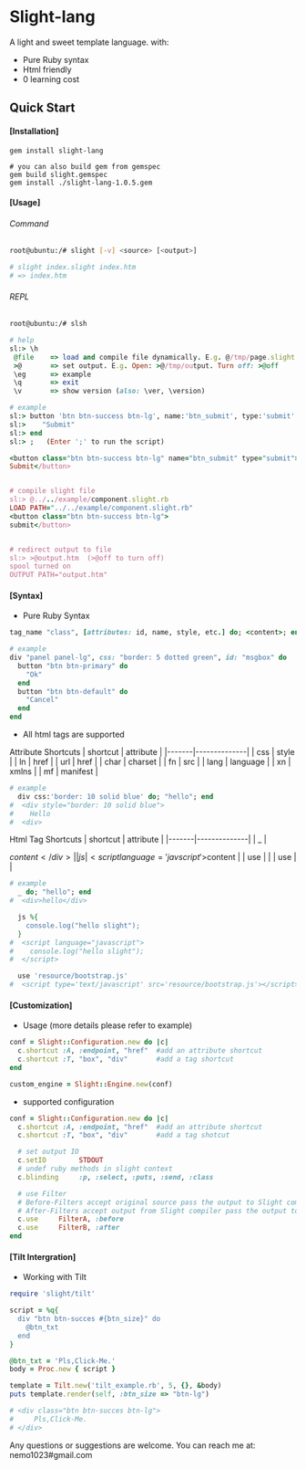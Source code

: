 # Slight-lang
A light and sweet template language.
with:
- Pure Ruby syntax
- Html friendly
- 0 learning cost

## Quick Start
#### [Installation]
```
gem install slight-lang

# you can also build gem from gemspec
gem build slight.gemspec
gem install ./slight-lang-1.0.5.gem
```

#### [Usage]
###### Command
```bash
root@ubuntu:/# slight [-v] <source> [<output>]

# slight index.slight index.htm
# => index.htm
```

###### REPL
```bash
root@ubuntu:/# slsh
```
```ruby
# help
sl:> \h
 @file    => load and compile file dynamically. E.g. @/tmp/page.slight
 >@       => set output. E.g. Open: >@/tmp/output. Turn off: >@off
 \eg      => example
 \q       => exit
 \v       => show version (also: \ver, \version)

# example
sl:> button 'btn btn-success btn-lg', name:'btn_submit', type:'submit' do
sl:>    "Submit"
sl:> end
sl:> ;   (Enter ';' to run the script)

<button class="btn btn-success btn-lg" name="btn_submit" type="submit">
Submit</button>


# compile slight file
sl:> @../../example/component.slight.rb
LOAD PATH="../../example/component.slight.rb"
<button class="btn btn-success btn-lg">
submit</button>


# redirect output to file
sl:> >@output.htm  (>@off to turn off)
spool turned on
OUTPUT PATH="output.htm"
```

#### [Syntax]

- Pure Ruby Syntax

```ruby
tag_name "class", [attributes: id, name, style, etc.] do; <content>; end

# example
div "panel panel-lg", css: "border: 5 dotted green", id: "msgbox" do
  button "btn btn-primary" do
    "Ok"
  end
  button "btn btn-default" do
    "Cancel"
  end
end
```
- All html tags are supported

Attribute Shortcuts
| shortcut | attribute |
|-------|--------------|
| css | style |
| ln | href |
| url | href |
| char | charset |
| fn | src |
| lang | language |
| xn | xmlns |
| mf | manifest |

```ruby  
# example
  div css:'border: 10 solid blue' do; "hello"; end
#  <div style="border: 10 solid blue">
#    Hello
#  <div>
```

Html Tag Shortcuts
| shortcut | attribute |
|-------|--------------|
| _ | <div>$content</div> |
| js | <script language='javscript'>$content</script> |
| use | <script type='text/javascript' src='$content'></script> |
| use | <link rel='stylesheet' href='$content'></link> |

```ruby
# example
  _ do; "hello"; end
#  <div>hello</div>

  js %{
    console.log("hello slight");
  }
#  <script language="javascript">
#    console.log("hello slight");
#  </script>

  use 'resource/bootstrap.js'
#  <script type='text/javascript' src='resource/bootstrap.js'></script>
```

#### [Customization]
- Usage (more details please refer to example)

```ruby
conf = Slight::Configuration.new do |c|
  c.shortcut :A, :endpoint, "href"  #add an attribute shortcut
  c.shortcut :T, "box", "div"       #add a tag shortcut
end

custom_engine = Slight::Engine.new(conf)
```

- supported configuration

```ruby
conf = Slight::Configuration.new do |c|
  c.shortcut :A, :endpoint, "href"  #add an attribute shortcut
  c.shortcut :T, "box", "div"       #add a tag shotcut

  # set output IO
  c.setIO        STDOUT
  # undef ruby methods in slight context
  c.blinding     :p, :select, :puts, :send, :class

  # use Filter
  # Before-Filters accept original source pass the output to Slight compiler.
  # After-Filters accept output from Slight compiler pass the output to end user.
  c.use     FilterA, :before
  c.use     FilterB, :after
end
```

#### [Tilt Intergration]
- Working with Tilt
```ruby
require 'slight/tilt'

script = %q{
  div "btn btn-succes #{btn_size}" do 
    @btn_txt  
  end
}

@btn_txt = 'Pls,Click-Me.'
body = Proc.new { script }

template = Tilt.new('tilt_example.rb', 5, {}, &body)
puts template.render(self, :btn_size => "btn-lg")

# <div class="btn btn-succes btn-lg">
#     Pls,Click-Me.
# </div>
```


Any questions or suggestions are welcome. You can reach me at: nemo1023#gmail.com
